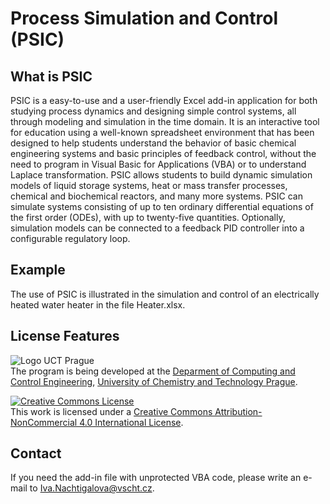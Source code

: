 # Process Simulation and Control (PSIC)

## What is PSIC
PSIC is a easy-to-use and a user-friendly Excel add-in application for both studying process dynamics and designing simple control systems, all through modeling and simulation in the time domain. It is an interactive tool for education using a well-known spreadsheet environment that has been designed to help students understand the behavior of basic chemical engineering systems and basic principles of feedback control, without the need to program in Visual Basic for Applications (VBA) or to understand Laplace transformation. PSIC allows students to build dynamic simulation models of liquid storage systems, heat or mass transfer processes, chemical and biochemical reactors, and many more systems. PSIC can simulate systems consisting of up to ten ordinary differential equations of the first order (ODEs), with up to twenty-five quantities. Optionally, simulation models can be connected to a feedback PID controller into a configurable regulatory loop. 

## Example
The use of PSIC is illustrated in the simulation and control of an electrically heated water heater in the file Heater.xlsx.

## License Features
![Logo UCT Prague](https://www.vscht.cz/images/0!50/uzel/0000959/logoUCT_basic.png)<br />
The program is being developed at the [Deparment of Computing and Control Engineering](http://uprt.vscht.cz/en), [University of Chemistry and Technology Prague](https://www.vscht.cz/?jazyk=en).

<a rel="license" href="http://creativecommons.org/licenses/by-nc/4.0/"><img alt="Creative Commons License" style="border-width:0" src="https://i.creativecommons.org/l/by-nc/4.0/88x31.png" /></a><br />This work is licensed under a <a rel="license" href="http://creativecommons.org/licenses/by-nc/4.0/">Creative Commons Attribution-NonCommercial 4.0 International License</a>.

## Contact
If you need the add-in file with unprotected VBA code, please write an e-mail to Iva.Nachtigalova@vscht.cz.
